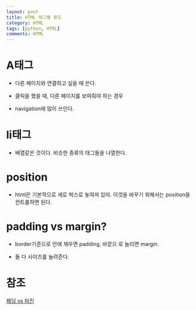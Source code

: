 ```yaml
---
layout: post
title: HTML 태그별 용도
category: HTML
tags: [python, HTML]
comments: HTML
---
```


# A태그

- 다른 페이지와 연결하고 싶을 때 쓴다.

- 클릭을 했을 때, 다른 페이지를 보여줘야 하는 경우

- navigation에 많이 쓰인다.

# li태그

- 배열같은 것이다. 비슷한 종류의 태그들을 나열한다.

# position

- html은 기본적으로 세로 박스로 놓여져 있따. 이것을 바꾸기 위해서는 position을 컨트롤하면 된다.

# padding vs margin?

- border기준으로 안에 채우면 padding, 바깥으 로 늘리면 margin.

- 둘 다 사이즈를 눌려준다.

# 참조

[패딩 vs 마진](https://coding-factory.tistory.com/187)